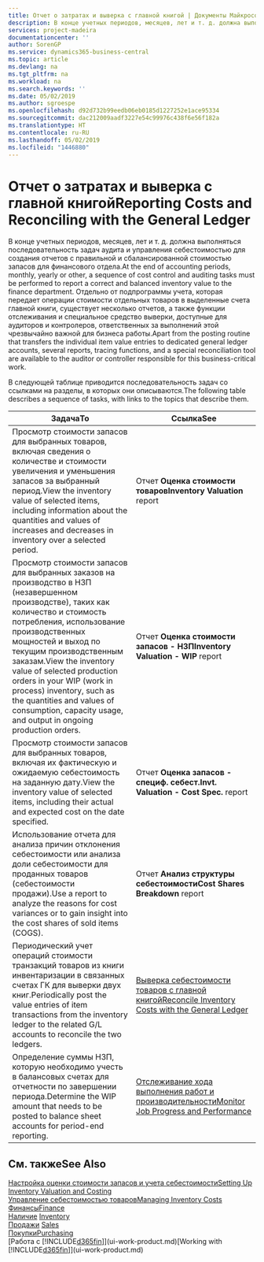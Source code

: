 ```yaml
---
title: Отчет о затратах и выверка с главной книгой | Документы Майкрософт
description: В конце учетных периодов, месяцев, лет и т. д. должна выполняться последовательность задач аудита и управления себестоимостью для создания отчетов с правильной и сбалансированной стоимостью запасов для финансового отдела. Отдельно от подпрограммы учета, которая передает операции стоимости отдельных товаров в выделенные счета главной книги, существует несколько отчетов, а также функции отслеживания и специальное средство выверки, доступные для аудиторов и контролеров, ответственных за выполнений этой чрезвычайно важной для бизнеса работы.
services: project-madeira
documentationcenter: ''
author: SorenGP
ms.service: dynamics365-business-central
ms.topic: article
ms.devlang: na
ms.tgt_pltfrm: na
ms.workload: na
ms.search.keywords: ''
ms.date: 05/02/2019
ms.author: sgroespe
ms.openlocfilehash: d92d732b99eedb06eb0185d1227252e1ace95334
ms.sourcegitcommit: dac212009aadf3227e54c99976c438f6e56f182a
ms.translationtype: HT
ms.contentlocale: ru-RU
ms.lasthandoff: 05/02/2019
ms.locfileid: "1446880"
---
```

# <a name="reporting-costs-and-reconciling-with-the-general-ledger"></a><span data-ttu-id="20b73-104">Отчет о затратах и выверка с главной книгой</span><span class="sxs-lookup"><span data-stu-id="20b73-104">Reporting Costs and Reconciling with the General Ledger</span></span>
<span data-ttu-id="20b73-105">В конце учетных периодов, месяцев, лет и т. д. должна выполняться последовательность задач аудита и управления себестоимостью для создания отчетов с правильной и сбалансированной стоимостью запасов для финансового отдела.</span><span class="sxs-lookup"><span data-stu-id="20b73-105">At the end of accounting periods, monthly, yearly or other, a sequence of cost control and auditing tasks must be performed to report a correct and balanced inventory value to the finance department.</span></span> <span data-ttu-id="20b73-106">Отдельно от подпрограммы учета, которая передает операции стоимости отдельных товаров в выделенные счета главной книги, существует несколько отчетов, а также функции отслеживания и специальное средство выверки, доступные для аудиторов и контролеров, ответственных за выполнений этой чрезвычайно важной для бизнеса работы.</span><span class="sxs-lookup"><span data-stu-id="20b73-106">Apart from the posting routine that transfers the individual item value entries to dedicated general ledger accounts, several reports, tracing functions, and a special reconciliation tool are available to the auditor or controller responsible for this business-critical work.</span></span>  

 <span data-ttu-id="20b73-107">В следующей таблице приводится последовательность задач со ссылками на разделы, в которых они описываются.</span><span class="sxs-lookup"><span data-stu-id="20b73-107">The following table describes a sequence of tasks, with links to the topics that describe them.</span></span>   

|<span data-ttu-id="20b73-108">**Задача**</span><span class="sxs-lookup"><span data-stu-id="20b73-108">**To**</span></span>|<span data-ttu-id="20b73-109">**Ссылка**</span><span class="sxs-lookup"><span data-stu-id="20b73-109">**See**</span></span>|  
|------------|-------------|  
|<span data-ttu-id="20b73-110">Просмотр стоимости запасов для выбранных товаров, включая сведения о количестве и стоимости увеличения и уменьшения запасов за выбранный период.</span><span class="sxs-lookup"><span data-stu-id="20b73-110">View the inventory value of selected items, including information about the quantities and values of increases and decreases in inventory over a selected period.</span></span>|<span data-ttu-id="20b73-111">Отчет **Оценка стоимости товаров**</span><span class="sxs-lookup"><span data-stu-id="20b73-111">**Inventory Valuation** report</span></span>|  
|<span data-ttu-id="20b73-112">Просмотр стоимости запасов для выбранных заказов на производство в НЗП (незавершенном производстве), таких как количество и стоимость потребления, использование производственных мощностей и выход по текущим производственным заказам.</span><span class="sxs-lookup"><span data-stu-id="20b73-112">View the inventory value of selected production orders in your WIP (work in process) inventory, such as the quantities and values of consumption, capacity usage, and output in ongoing production orders.</span></span>|<span data-ttu-id="20b73-113">Отчет **Оценка стоимости запасов - НЗП**</span><span class="sxs-lookup"><span data-stu-id="20b73-113">**Inventory Valuation - WIP** report</span></span>|  
|<span data-ttu-id="20b73-114">Просмотр стоимости запасов для выбранных товаров, включая их фактическую и ожидаемую себестоимость на заданную дату.</span><span class="sxs-lookup"><span data-stu-id="20b73-114">View the inventory value of selected items, including their actual and expected cost on the date specified.</span></span>|<span data-ttu-id="20b73-115">Отчет **Оценка запасов - специф. себест.**</span><span class="sxs-lookup"><span data-stu-id="20b73-115">**Invt. Valuation - Cost Spec.** report</span></span>|  
|<span data-ttu-id="20b73-116">Использование отчета для анализа причин отклонения себестоимости или анализа доли себестоимости для проданных товаров (себестоимости продажи).</span><span class="sxs-lookup"><span data-stu-id="20b73-116">Use a report to analyze the reasons for cost variances or to gain insight into the cost shares of sold items (COGS).</span></span>|<span data-ttu-id="20b73-117">Отчет **Анализ структуры себестоимости**</span><span class="sxs-lookup"><span data-stu-id="20b73-117">**Cost Shares Breakdown** report</span></span>|  
|<span data-ttu-id="20b73-118">Периодический учет операций стоимости транзакций товаров из книги инвентаризации в связанных счетах ГК для выверки двух книг.</span><span class="sxs-lookup"><span data-stu-id="20b73-118">Periodically post the value entries of item transactions from the inventory ledger to the related G/L accounts to reconcile the two ledgers.</span></span>|[<span data-ttu-id="20b73-119">Выверка себестоимости товаров с главной книгой</span><span class="sxs-lookup"><span data-stu-id="20b73-119">Reconcile Inventory Costs with the General Ledger</span></span>](finance-how-to-post-inventory-costs-to-the-general-ledger.md)|  
|<span data-ttu-id="20b73-120">Определение суммы НЗП, которую необходимо учесть в балансовых счетах для отчетности по завершении периода.</span><span class="sxs-lookup"><span data-stu-id="20b73-120">Determine the WIP amount that needs to be posted to balance sheet accounts for period-end reporting.</span></span>|[<span data-ttu-id="20b73-121">Отслеживание хода выполнения работ и производительности</span><span class="sxs-lookup"><span data-stu-id="20b73-121">Monitor Job Progress and Performance</span></span>](projects-how-monitor-progress-performance.md)|

## <a name="see-also"></a><span data-ttu-id="20b73-122">См. также</span><span class="sxs-lookup"><span data-stu-id="20b73-122">See Also</span></span>  
[<span data-ttu-id="20b73-123">Настройка оценки стоимости запасов и учета себестоимости</span><span class="sxs-lookup"><span data-stu-id="20b73-123">Setting Up Inventory Valuation and Costing</span></span>](finance-set-up-inventory-valuation-and-costing.md)  
[<span data-ttu-id="20b73-124">Управление себестоимостью товаров</span><span class="sxs-lookup"><span data-stu-id="20b73-124">Managing Inventory Costs</span></span>](finance-manage-inventory-costs.md)  
[<span data-ttu-id="20b73-125">Финансы</span><span class="sxs-lookup"><span data-stu-id="20b73-125">Finance</span></span>](finance.md)  
<span data-ttu-id="20b73-126">[Наличие](inventory-manage-inventory.md) </span><span class="sxs-lookup"><span data-stu-id="20b73-126">[Inventory](inventory-manage-inventory.md) </span></span>  
<span data-ttu-id="20b73-127">[Продажи](sales-manage-sales.md) </span><span class="sxs-lookup"><span data-stu-id="20b73-127">[Sales](sales-manage-sales.md) </span></span>  
[<span data-ttu-id="20b73-128">Покупки</span><span class="sxs-lookup"><span data-stu-id="20b73-128">Purchasing</span></span>](purchasing-manage-purchasing.md)  
<span data-ttu-id="20b73-129">[Работа с [!INCLUDE[d365fin](includes/d365fin_md.md)]](ui-work-product.md)</span><span class="sxs-lookup"><span data-stu-id="20b73-129">[Working with [!INCLUDE[d365fin](includes/d365fin_md.md)]](ui-work-product.md)</span></span>
